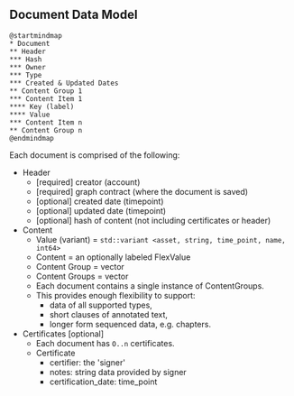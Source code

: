 ## Document Data Model

```plantuml
@startmindmap
* Document
** Header
*** Hash
*** Owner
*** Type
*** Created & Updated Dates
** Content Group 1
*** Content Item 1
**** Key (label)
**** Value
*** Content Item n
** Content Group n
@endmindmap
```

Each document is comprised of the following:

- Header 
    - [required] creator (account)
    - [required] graph contract (where the document is saved)
    - [optional] created date (timepoint)
    - [optional] updated date (timepoint)
    - [optional] hash of content (not including certificates or header)
- Content
    - Value (variant) = ```std::variant <asset, string, time_point, name, int64> ```
    - Content = an optionally labeled FlexValue
    - Content Group = vector<Content>
    - Content Groups = vector<ContentGroup>
    - Each document contains a single instance of ContentGroups.
    - This provides enough flexibility to support: 
        - data of all supported types,
        - short clauses of annotated text,
        - longer form sequenced data, e.g. chapters. 
- Certificates [optional]
    - Each document has ```O..n``` certificates.
    - Certificate 
        - certifier: the 'signer' 
        - notes: string data provided by signer
        - certification_date: time_point    